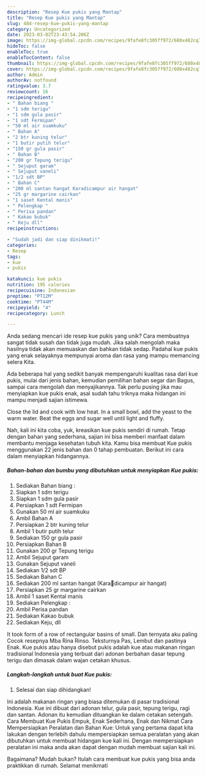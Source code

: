 ```yaml
---
description: "Resep Kue pukis yang Mantap"
title: "Resep Kue pukis yang Mantap"
slug: 484-resep-kue-pukis-yang-mantap
category: Uncategorized
date: 2023-03-02T23:43:54.206Z
image: https://img-global.cpcdn.com/recipes/9fafe8fc305ff972/680x482cq70/kue-pukis-foto-resep-utama.jpg
hideToc: false
enableToc: true
enableTocContent: false
thumbnail: https://img-global.cpcdn.com/recipes/9fafe8fc305ff972/680x482cq70/kue-pukis-foto-resep-utama.jpg
cover: https://img-global.cpcdn.com/recipes/9fafe8fc305ff972/680x482cq70/kue-pukis-foto-resep-utama.jpg
author: Admin
authorAv: notfound
ratingvalue: 3.7
reviewcount: 16
recipeingredient:
- " Bahan biang "
- "1 sdm terigu"
- "1 sdm gula pasir"
- "1 sdt Fermipan"
- "50 ml air suamkuku"
- " Bahan A"
- "2 btr kuning telur"
- "1 butir putih telur"
- "150 gr gula pasir"
- " Bahan B"
- "200 gr Tepung terigu"
- " Sejuput garam"
- " Sejuput vaneli"
- "1/2 sdt BP"
- " Bahan C"
- "200 ml santan hangat Karadicampur air hangat"
- "25 gr margarine cairkan"
- "1 saset Kental manis"
- " Pelengkap "
- " Perisa pandan"
- " Kakao bubuk"
- " Keju dll"
recipeinstructions:

- "Sudah jadi dan siap dinikmati!"
categories:
- Resep
tags:
- kue
- pukis

katakunci: kue pukis 
nutrition: 195 calories
recipecuisine: Indonesian
preptime: "PT12M"
cooktime: "PT44M"
recipeyield: "4"
recipecategory: Lunch

---
```





Anda sedang mencari ide resep kue pukis yang unik? Cara membuatnya sangat tidak susah dan tidak juga mudah. Jika salah mengolah maka hasilnya tidak akan memuaskan dan bahkan tidak sedap. Padahal kue pukis yang enak selayaknya mempunyai aroma dan rasa yang mampu memancing selera Kita.





Ada beberapa hal yang sedikit banyak mempengaruhi kualitas rasa dari kue pukis, mulai dari jenis bahan, kemudian pemilihan bahan segar dan Bagus, sampai cara mengolah dan menyajikannya. Tak perlu pusing jika mau menyiapkan kue pukis enak,      asal sudah tahu triknya maka hidangan ini mampu menjadi sajian istimewa.














Close the lid and cook with low heat. In a small bowl, add the yeast to the warm water. Beat the eggs and sugar well until light and fluffy.






Nah, kali ini kita coba, yuk, kreasikan kue pukis sendiri di rumah. Tetap dengan bahan yang sederhana, sajian ini bisa memberi manfaat dalam membantu menjaga kesehatan tubuh kita. Kamu bisa membuat Kue pukis menggunakan 22 jenis bahan dan 0 tahap pembuatan. Berikut ini cara dalam menyiapkan hidangannya.

<!--inarticleads1-->

##### Bahan-bahan dan bumbu yang dibutuhkan untuk menyiapkan Kue pukis:

1. Sediakan  Bahan biang :
1. Siapkan 1 sdm terigu
1. Siapkan 1 sdm gula pasir
1. Persiapkan 1 sdt Fermipan
1. Gunakan 50 ml air suamkuku
1. Ambil  Bahan A
1. Persiapkan 2 btr kuning telur
1. Ambil 1 butir putih telur
1. Sediakan 150 gr gula pasir
1. Persiapkan  Bahan B
1. Gunakan 200 gr Tepung terigu
1. Ambil  Sejuput garam
1. Gunakan  Sejuput vaneli
1. Sediakan 1/2 sdt BP
1. Sediakan  Bahan C
1. Sediakan 200 ml santan hangat (Kara🔺dicampur air hangat)
1. Persiapkan 25 gr margarine cairkan
1. Ambil 1 saset Kental manis
1. Sediakan  Pelengkap :
1. Ambil  Perisa pandan
1. Sediakan  Kakao bubuk
1. Sediakan  Keju, dll


It took form of a row of rectangular basins of small. Dan ternyata aku paling Cocok resepnya Mba Rina Rinso. Teksturnya Pas, Lembut dan pastinya Enak. Kue pukis atau hanya disebut pukis adalah kue atau makanan ringan tradisional Indonesia yang terbuat dari adonan berbahan dasar tepung terigu dan dimasak dalam wajan cetakan khusus. 

<!--inarticleads2-->

##### Langkah-langkah untuk buat Kue pukis:


1. Selesai dan siap dihidangkan!

Ini adalah makanan ringan yang biasa ditemukan di pasar tradisional Indonesia. Kue ini dibuat dari adonan telur, gula pasir, tepung terigu, ragi dan santan. Adonan itu kemudian dituangkan ke dalam cetakan setengah. Cara Membuat Kue Pukis Empuk, Enak Sederhana, Enak dan Nikmat Cara Mempersiapkan Peralatan dan Bahan Kue: Untuk yang pertama dapat kita lakukan dengan terlebih dahulu mempersiapkan semua peralatan yang akan dibutuhkan untuk membuat hidangan kue kali ini. Dengan mempersiapkan peralatan ini maka anda akan dapat dengan mudah membuat sajian kali ini. 

Bagaimana? Mudah bukan? Itulah cara membuat kue pukis yang bisa anda praktikkan di rumah. Selamat menikmati
